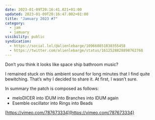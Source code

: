 ```yaml
---
date: 2023-01-09T20:16:41.021+01:00
updated: 2023-01-09T20:16:47.002+01:00
title: "Jamuary 2023 #7"
category: 
  - jam
  - jamuary
visibility: public
syndication:
  - https://social.lol/@alienlebarge/109660851838355458
  - https://twitter.com/alienlebarge/status/1612528828898762768
---
```

Don’t you think it looks like space ship bathroom music?

I remained stuck on this ambient sound for long minutes that I find quite bewitching. That’s why I decided to share it. At first, I wasn’t sure.

In summary the patch is composed as follows:

*   meloDICER into IDUM into Branches into IDUM again
*   Esemble oscillator into Rings into Beads

[https://vimeo.com/787673334](https://vimeo.com/787673334)
